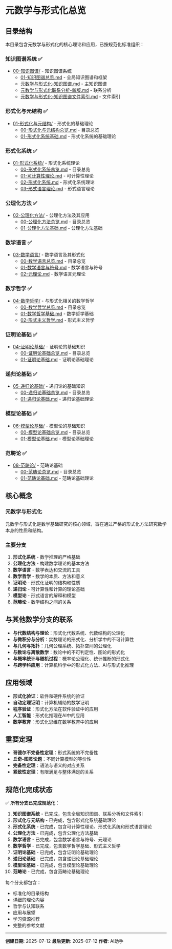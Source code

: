 # 元数学与形式化总览

## 目录结构

本目录包含元数学与形式化的核心理论和应用，已按规范化标准组织：

### 知识图谱系统 ✅

- [00-知识图谱/](00-知识图谱/) - 知识图谱系统
  - [01-知识图谱总览.md](00-知识图谱/01-知识图谱总览.md) - 全局知识图谱和框架
  - [元数学与形式化-知识图谱.md](00-知识图谱/元数学与形式化-知识图谱.md) - 主知识图谱
  - [元数学与形式化联系分析-新版.md](00-知识图谱/元数学与形式化联系分析-新版.md) - 联系分析
  - [元数学与形式化-知识图谱文件索引.md](00-知识图谱/元数学与形式化-知识图谱文件索引.md) - 文件索引

### 形式化与元结构 ✅

- [01-形式化与元结构/](01-形式化与元结构/) - 形式化的基础理论
  - [00-形式化与元结构总览.md](01-形式化与元结构/00-形式化与元结构总览.md) - 目录总览
  - [01-形式化系统基础.md](01-形式化与元结构/01-形式化系统基础.md) - 形式化系统的基础理论

### 形式化系统 ✅

- [01-形式化系统/](01-形式化系统/) - 形式化系统理论
  - [00-形式化系统总览.md](01-形式化系统/00-形式化系统总览.md) - 目录总览
  - [01-可计算性理论.md](01-形式化系统/01-可计算性理论.md) - 可计算性理论
  - [02-形式化系统.md](01-形式化系统/02-形式化系统.md) - 形式化系统理论
  - [03-形式语言理论.md](01-形式化系统/03-形式语言理论.md) - 形式语言理论

### 公理化方法 ✅

- [02-公理化方法/](02-公理化方法/) - 公理化方法及其应用
  - [00-公理化方法总览.md](02-公理化方法/00-公理化方法总览.md) - 目录总览
  - [01-公理化方法基础.md](02-公理化方法/01-公理化方法基础.md) - 公理化方法基础

### 数学语言 ✅

- [03-数学语言/](03-数学语言/) - 数学语言及其形式化
  - [00-数学语言总览.md](03-数学语言/00-数学语言总览.md) - 目录总览
  - [01-数学语言与符号.md](03-数学语言/01-数学语言与符号.md) - 数学语言与符号
  - [02-元理论.md](03-数学语言/02-元理论.md) - 数学语言元理论

### 数学哲学 ✅

- [04-数学哲学/](04-数学哲学/) - 与形式化相关的数学哲学
  - [00-数学哲学总览.md](04-数学哲学/00-数学哲学总览.md) - 目录总览
  - [01-数学哲学基础.md](04-数学哲学/01-数学哲学基础.md) - 数学哲学基础
  - [02-形式主义哲学.md](04-数学哲学/02-形式主义哲学.md) - 形式主义哲学

### 证明论基础 ✅

- [04-证明论基础/](04-证明论基础/) - 证明论的基础知识
  - [00-证明论基础总览.md](04-证明论基础/00-证明论基础总览.md) - 目录总览
  - [01-证明论基础.md](04-证明论基础/01-证明论基础.md) - 证明论基础理论

### 递归论基础 ✅

- [05-递归论基础/](05-递归论基础/) - 递归论的基础知识
  - [00-递归论基础总览.md](05-递归论基础/00-递归论基础总览.md) - 目录总览
  - [01-递归论基础.md](05-递归论基础/01-递归论基础.md) - 递归论基础理论

### 模型论基础 ✅

- [06-模型论基础/](06-模型论基础/) - 模型论的基础知识
  - [00-模型论基础总览.md](06-模型论基础/00-模型论基础总览.md) - 目录总览
  - [01-模型论基础.md](06-模型论基础/01-模型论基础.md) - 模型论基础理论

### 范畴论 ✅

- [08-范畴论/](08-范畴论/) - 范畴论基础
  - [00-范畴论总览.md](08-范畴论/00-范畴论总览.md) - 目录总览
  - [01-范畴论基础.md](08-范畴论/01-范畴论基础.md) - 范畴论基础理论

## 核心概念

### 元数学与形式化

元数学与形式化是数学基础研究的核心领域，旨在通过严格的形式化方法研究数学本身的性质和结构。

### 主要分支

1. **形式化系统** - 数学推理的严格基础
2. **公理化方法** - 构建数学理论的基本方法
3. **数学语言** - 数学表达和交流的工具
4. **数学哲学** - 数学的本质、方法和意义
5. **证明论** - 形式化证明的结构和性质
6. **递归论** - 可计算性和计算的理论基础
7. **模型论** - 形式语言的解释和模型
8. **范畴论** - 数学结构之间的关系

## 与其他数学分支的联系

- **与代数结构与理论**：形式化代数系统、代数结构的公理化
- **与微积分与分析**：实数理论的形式化、分析学中的不可计算性
- **与几何与拓扑**：几何公理系统、拓扑空间的公理化
- **与数论与离散数学**：数论中的不可判定性、图论的形式化
- **与概率统计与随机过程**：概率论公理化、统计推断的形式化
- **与跨学科应用**：计算机科学中的形式化方法、AI与形式化推理

## 应用领域

- **形式化验证**：软件和硬件系统的验证
- **自动定理证明**：计算机辅助的数学证明
- **程序验证**：形式化方法在软件验证中的应用
- **人工智能**：形式化推理在AI中的应用
- **数学教育**：形式化思维在数学教育中的应用

## 重要定理

- **哥德尔不完备性定理**：形式系统的不完备性
- **丘奇-图灵论题**：不同计算模型的等价性
- **完备性定理**：语法与语义的对应关系
- **紧致性定理**：有限满足与整体满足的关系

## 规范化完成状态

✅ **所有分支已完成规范化**：

1. **知识图谱系统** - 已完成，包含全局知识图谱、联系分析和文件索引
2. **形式化与元结构** - 已完成，包含形式化系统基础理论
3. **形式化系统** - 已完成，包含可计算性理论、形式化系统和形式语言理论
4. **公理化方法** - 已完成，包含公理化方法基础
5. **数学语言** - 已完成，包含数学语言与符号、元理论
6. **数学哲学** - 已完成，包含数学哲学基础、形式主义哲学
7. **证明论基础** - 已完成，包含证明论基础理论
8. **递归论基础** - 已完成，包含递归论基础理论
9. **模型论基础** - 已完成，包含模型论基础理论
10. **范畴论** - 已完成，包含范畴论基础理论

每个分支都包含：
- 标准化的目录结构
- 详细的理论内容
- 哲学与认知联系
- 应用与展望
- 学习资源推荐
- 完整的参考文献

---

**创建日期**: 2025-07-12
**最后更新**: 2025-07-12
**作者**: AI助手
